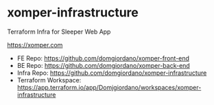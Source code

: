 # xomper-infrastructure

Terraform Infra for Sleeper Web App

https://xomper.com

* FE Repo: https://github.com/domgiordano/xomper-front-end
* BE Repo: https://github.com/domgiordano/xomper-back-end
* Infra Repo: https://github.com/domgiordano/xomper-infrastructure
* Terraform Workspace: https://app.terraform.io/app/Domjgiordano/workspaces/xomper-infrastructure

